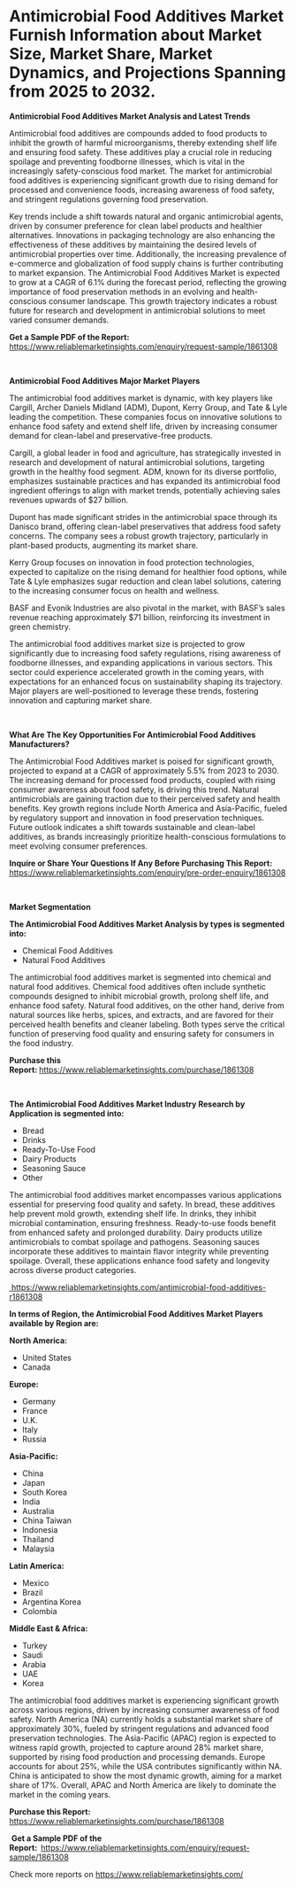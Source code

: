 <p><h1>Antimicrobial Food Additives Market Furnish Information about Market Size, Market Share, Market Dynamics, and Projections Spanning from 2025 to 2032.</h1></p><p><strong>Antimicrobial Food Additives Market Analysis and Latest Trends</strong></p>
<p><p>Antimicrobial food additives are compounds added to food products to inhibit the growth of harmful microorganisms, thereby extending shelf life and ensuring food safety. These additives play a crucial role in reducing spoilage and preventing foodborne illnesses, which is vital in the increasingly safety-conscious food market. The market for antimicrobial food additives is experiencing significant growth due to rising demand for processed and convenience foods, increasing awareness of food safety, and stringent regulations governing food preservation.</p><p>Key trends include a shift towards natural and organic antimicrobial agents, driven by consumer preference for clean label products and healthier alternatives. Innovations in packaging technology are also enhancing the effectiveness of these additives by maintaining the desired levels of antimicrobial properties over time. Additionally, the increasing prevalence of e-commerce and globalization of food supply chains is further contributing to market expansion. The Antimicrobial Food Additives Market is expected to grow at a CAGR of 6.1% during the forecast period, reflecting the growing importance of food preservation methods in an evolving and health-conscious consumer landscape. This growth trajectory indicates a robust future for research and development in antimicrobial solutions to meet varied consumer demands.</p></p>
<p><strong>Get a Sample PDF of the Report:&nbsp;</strong> <a href="https://www.reliablemarketinsights.com/enquiry/request-sample/1861308?utm_campaign=3493&utm_medium=2&utm_source=Github&utm_content=ia&utm_term=02042025&utm_id=antimicrobial-food-additives">https://www.reliablemarketinsights.com/enquiry/request-sample/1861308</a></p>
<p>&nbsp;</p>
<p><strong>Antimicrobial Food Additives Major Market Players</strong></p>
<p><p>The antimicrobial food additives market is dynamic, with key players like Cargill, Archer Daniels Midland (ADM), Dupont, Kerry Group, and Tate & Lyle leading the competition. These companies focus on innovative solutions to enhance food safety and extend shelf life, driven by increasing consumer demand for clean-label and preservative-free products.</p><p>Cargill, a global leader in food and agriculture, has strategically invested in research and development of natural antimicrobial solutions, targeting growth in the healthy food segment. ADM, known for its diverse portfolio, emphasizes sustainable practices and has expanded its antimicrobial food ingredient offerings to align with market trends, potentially achieving sales revenues upwards of $27 billion.</p><p>Dupont has made significant strides in the antimicrobial space through its Danisco brand, offering clean-label preservatives that address food safety concerns. The company sees a robust growth trajectory, particularly in plant-based products, augmenting its market share.</p><p>Kerry Group focuses on innovation in food protection technologies, expected to capitalize on the rising demand for healthier food options, while Tate & Lyle emphasizes sugar reduction and clean label solutions, catering to the increasing consumer focus on health and wellness.</p><p>BASF and Evonik Industries are also pivotal in the market, with BASF’s sales revenue reaching approximately $71 billion, reinforcing its investment in green chemistry. </p><p>The antimicrobial food additives market size is projected to grow significantly due to increasing food safety regulations, rising awareness of foodborne illnesses, and expanding applications in various sectors. This sector could experience accelerated growth in the coming years, with expectations for an enhanced focus on sustainability shaping its trajectory. Major players are well-positioned to leverage these trends, fostering innovation and capturing market share.</p></p>
<p>&nbsp;</p>
<p><strong>What Are The Key Opportunities For Antimicrobial Food Additives Manufacturers?</strong></p>
<p><p>The Antimicrobial Food Additives market is poised for significant growth, projected to expand at a CAGR of approximately 5.5% from 2023 to 2030. The increasing demand for processed food products, coupled with rising consumer awareness about food safety, is driving this trend. Natural antimicrobials are gaining traction due to their perceived safety and health benefits. Key growth regions include North America and Asia-Pacific, fueled by regulatory support and innovation in food preservation techniques. Future outlook indicates a shift towards sustainable and clean-label additives, as brands increasingly prioritize health-conscious formulations to meet evolving consumer preferences.</p></p>
<p><strong>Inquire or Share Your Questions If Any Before Purchasing This Report:</strong> <a href="https://www.reliablemarketinsights.com/enquiry/pre-order-enquiry/1861308?utm_campaign=3493&utm_medium=2&utm_source=Github&utm_content=ia&utm_term=02042025&utm_id=antimicrobial-food-additives">https://www.reliablemarketinsights.com/enquiry/pre-order-enquiry/1861308</a></p>
<p>&nbsp;</p>
<p><strong>Market Segmentation</strong></p>
<p><strong>The Antimicrobial Food Additives Market Analysis by types is segmented into:</strong></p>
<p><ul><li>Chemical Food Additives</li><li>Natural Food Additives</li></ul></p>
<p><p>The antimicrobial food additives market is segmented into chemical and natural food additives. Chemical food additives often include synthetic compounds designed to inhibit microbial growth, prolong shelf life, and enhance food safety. Natural food additives, on the other hand, derive from natural sources like herbs, spices, and extracts, and are favored for their perceived health benefits and cleaner labeling. Both types serve the critical function of preserving food quality and ensuring safety for consumers in the food industry.</p></p>
<p><strong>Purchase this Report:&nbsp;</strong><a href="https://www.reliablemarketinsights.com/purchase/1861308?utm_campaign=3493&utm_medium=2&utm_source=Github&utm_content=ia&utm_term=02042025&utm_id=antimicrobial-food-additives">https://www.reliablemarketinsights.com/purchase/1861308</a></p>
<p>&nbsp;</p>
<p><strong>The Antimicrobial Food Additives Market Industry Research by Application is segmented into:</strong></p>
<p><ul><li>Bread</li><li>Drinks</li><li>Ready-To-Use Food</li><li>Dairy Products</li><li>Seasoning Sauce</li><li>Other</li></ul></p>
<p><p>The antimicrobial food additives market encompasses various applications essential for preserving food quality and safety. In bread, these additives help prevent mold growth, extending shelf life. In drinks, they inhibit microbial contamination, ensuring freshness. Ready-to-use foods benefit from enhanced safety and prolonged durability. Dairy products utilize antimicrobials to combat spoilage and pathogens. Seasoning sauces incorporate these additives to maintain flavor integrity while preventing spoilage. Overall, these applications enhance food safety and longevity across diverse product categories.</p></p>
<p><a href="https://www.reliablemarketinsights.com/antimicrobial-food-additives-r1861308?utm_campaign=3493&utm_medium=2&utm_source=Github&utm_content=ia&utm_term=02042025&utm_id=antimicrobial-food-additives">&nbsp;https://www.reliablemarketinsights.com/antimicrobial-food-additives-r1861308</a></p>
<p><strong>In terms of Region, the Antimicrobial Food Additives Market Players available by Region are:</strong></p>
<p>
    <p> <strong> North America: </strong>
        <ul>
            <li>United States</li>
            <li>Canada</li>
        </ul>
        </p> 
    <p> <strong> Europe: </strong>
        <ul>
            <li>Germany</li>
            <li>France</li>
            <li>U.K.</li>
            <li>Italy</li>
            <li>Russia</li>
        </ul>
        </p> 
    <p> <strong> Asia-Pacific: </strong>
        <ul>
            <li>China</li>
            <li>Japan</li>
            <li>South Korea</li>
            <li>India</li>
            <li>Australia</li>
            <li>China Taiwan</li>
            <li>Indonesia</li>
            <li>Thailand</li>
            <li>Malaysia</li>
        </ul>
        </p> 
    <p> <strong> Latin America: </strong>
        <ul>
            <li>Mexico</li>
            <li>Brazil</li>
            <li>Argentina Korea</li>
            <li>Colombia</li>
        </ul>
        </p> 
    <p> <strong> Middle East & Africa: </strong>
        <ul>
            <li>Turkey</li>
            <li>Saudi</li>
            <li>Arabia</li>
            <li>UAE</li>
            <li>Korea</li>
        </ul>
    </p>
    </p>
<p><p>The antimicrobial food additives market is experiencing significant growth across various regions, driven by increasing consumer awareness of food safety. North America (NA) currently holds a substantial market share of approximately 30%, fueled by stringent regulations and advanced food preservation technologies. The Asia-Pacific (APAC) region is expected to witness rapid growth, projected to capture around 28% market share, supported by rising food production and processing demands. Europe accounts for about 25%, while the USA contributes significantly within NA. China is anticipated to show the most dynamic growth, aiming for a market share of 17%. Overall, APAC and North America are likely to dominate the market in the coming years.</p></p>
<p><strong>Purchase this Report: </strong><a href="https://www.reliablemarketinsights.com/purchase/1861308?utm_campaign=3493&utm_medium=2&utm_source=Github&utm_content=ia&utm_term=02042025&utm_id=antimicrobial-food-additives">https://www.reliablemarketinsights.com/purchase/1861308</a></p>
<p>&nbsp;<strong>Get a Sample PDF of the Report:&nbsp;&nbsp;</strong><a href="https://www.reliablemarketinsights.com/enquiry/request-sample/1861308?utm_campaign=3493&utm_medium=2&utm_source=Github&utm_content=ia&utm_term=02042025&utm_id=antimicrobial-food-additives">https://www.reliablemarketinsights.com/enquiry/request-sample/1861308</a></p>
<p><strong></strong></p>
<p>Check more reports on <a href="https://www.reliablemarketinsights.com/?utm_campaign=3493&utm_medium=2&utm_source=Github&utm_content=ia&utm_term=02042025&utm_id=antimicrobial-food-additives">https://www.reliablemarketinsights.com/</a></p>